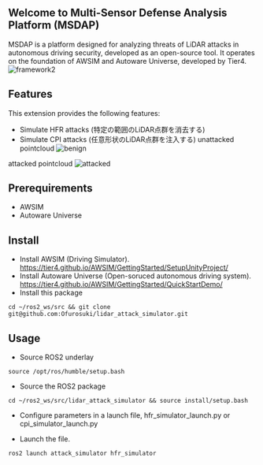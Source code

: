 ## Welcome to Multi-Sensor Defense Analysis Platform (MSDAP)
MSDAP is a platform designed for analyzing threats of LiDAR attacks in autonomous driving security, developed as an open-source tool. It operates on the foundation of AWSIM and Autoware Universe, developed by Tier4.
![framework2](https://github.com/user-attachments/assets/aa70a2b6-96fc-499e-9782-a34f68f61bba)


## Features
This extension provides the following features:
- Simulate HFR attacks (特定の範囲のLiDAR点群を消去する)
- Simulate CPI attacks (任意形状のLiDAR点群を注入する)
unattacked pointcloud
![benign](https://github.com/user-attachments/assets/013ca6bf-cf5a-4cac-950b-368c9e6e9264)

attacked pointcloud
![attacked](https://github.com/user-attachments/assets/730c1716-7615-4a40-a606-fbde33c9ab89)




## Prerequirements
- AWSIM
- Autoware Universe 

## Install
- Install AWSIM (Driving Simulator). https://tier4.github.io/AWSIM/GettingStarted/SetupUnityProject/
- Install Autoware Universe (Open-soruced autonomous driving system). https://tier4.github.io/AWSIM/GettingStarted/QuickStartDemo/
- Install this package 
```
cd ~/ros2_ws/src && git clone git@github.com:Ofurosuki/lidar_attack_simulator.git
```
## Usage
- Source ROS2 underlay
```
source /opt/ros/humble/setup.bash
```

- Source the ROS2 package
```
cd ~/ros2_ws/src/lidar_attack_simulator && source install/setup.bash
```
- Configure parameters in a launch file, hfr_simulator_launch.py or cpi_simulator_launch.py

- Launch the file.
```
ros2 launch attack_simulator hfr_simulator
```



